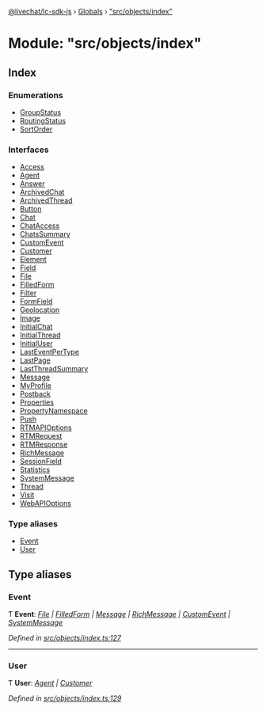 [@livechat/lc-sdk-js](../README.md) › [Globals](../globals.md) › ["src/objects/index"](_src_objects_index_.md)

# Module: "src/objects/index"

## Index

### Enumerations

* [GroupStatus](../enums/_src_objects_index_.groupstatus.md)
* [RoutingStatus](../enums/_src_objects_index_.routingstatus.md)
* [SortOrder](../enums/_src_objects_index_.sortorder.md)

### Interfaces

* [Access](../interfaces/_src_objects_index_.access.md)
* [Agent](../interfaces/_src_objects_index_.agent.md)
* [Answer](../interfaces/_src_objects_index_.answer.md)
* [ArchivedChat](../interfaces/_src_objects_index_.archivedchat.md)
* [ArchivedThread](../interfaces/_src_objects_index_.archivedthread.md)
* [Button](../interfaces/_src_objects_index_.button.md)
* [Chat](../interfaces/_src_objects_index_.chat.md)
* [ChatAccess](../interfaces/_src_objects_index_.chataccess.md)
* [ChatsSummary](../interfaces/_src_objects_index_.chatssummary.md)
* [CustomEvent](../interfaces/_src_objects_index_.customevent.md)
* [Customer](../interfaces/_src_objects_index_.customer.md)
* [Element](../interfaces/_src_objects_index_.element.md)
* [Field](../interfaces/_src_objects_index_.field.md)
* [File](../interfaces/_src_objects_index_.file.md)
* [FilledForm](../interfaces/_src_objects_index_.filledform.md)
* [Filter](../interfaces/_src_objects_index_.filter.md)
* [FormField](../interfaces/_src_objects_index_.formfield.md)
* [Geolocation](../interfaces/_src_objects_index_.geolocation.md)
* [Image](../interfaces/_src_objects_index_.image.md)
* [InitialChat](../interfaces/_src_objects_index_.initialchat.md)
* [InitialThread](../interfaces/_src_objects_index_.initialthread.md)
* [InitialUser](../interfaces/_src_objects_index_.initialuser.md)
* [LastEventPerType](../interfaces/_src_objects_index_.lasteventpertype.md)
* [LastPage](../interfaces/_src_objects_index_.lastpage.md)
* [LastThreadSummary](../interfaces/_src_objects_index_.lastthreadsummary.md)
* [Message](../interfaces/_src_objects_index_.message.md)
* [MyProfile](../interfaces/_src_objects_index_.myprofile.md)
* [Postback](../interfaces/_src_objects_index_.postback.md)
* [Properties](../interfaces/_src_objects_index_.properties.md)
* [PropertyNamespace](../interfaces/_src_objects_index_.propertynamespace.md)
* [Push](../interfaces/_src_objects_index_.push.md)
* [RTMAPIOptions](../interfaces/_src_objects_index_.rtmapioptions.md)
* [RTMRequest](../interfaces/_src_objects_index_.rtmrequest.md)
* [RTMResponse](../interfaces/_src_objects_index_.rtmresponse.md)
* [RichMessage](../interfaces/_src_objects_index_.richmessage.md)
* [SessionField](../interfaces/_src_objects_index_.sessionfield.md)
* [Statistics](../interfaces/_src_objects_index_.statistics.md)
* [SystemMessage](../interfaces/_src_objects_index_.systemmessage.md)
* [Thread](../interfaces/_src_objects_index_.thread.md)
* [Visit](../interfaces/_src_objects_index_.visit.md)
* [WebAPIOptions](../interfaces/_src_objects_index_.webapioptions.md)

### Type aliases

* [Event](_src_objects_index_.md#event)
* [User](_src_objects_index_.md#user)

## Type aliases

###  Event

Ƭ **Event**: *[File](../interfaces/_src_objects_index_.file.md) | [FilledForm](../interfaces/_src_objects_index_.filledform.md) | [Message](../interfaces/_src_objects_index_.message.md) | [RichMessage](../interfaces/_src_objects_index_.richmessage.md) | [CustomEvent](../interfaces/_src_objects_index_.customevent.md) | [SystemMessage](../interfaces/_src_objects_index_.systemmessage.md)*

*Defined in [src/objects/index.ts:127](https://github.com/livechat/lc-sdk-js/blob/04572ce/src/objects/index.ts#L127)*

___

###  User

Ƭ **User**: *[Agent](../interfaces/_src_objects_index_.agent.md) | [Customer](../interfaces/_src_objects_index_.customer.md)*

*Defined in [src/objects/index.ts:129](https://github.com/livechat/lc-sdk-js/blob/04572ce/src/objects/index.ts#L129)*
